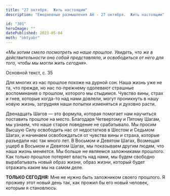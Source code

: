 ```yaml
---
title: "27 октября.  Жить настоящим"
description: "Ежедневные размышления АН - 27 октября.  Жить настоящим"

id: "301"
heroImage: ""
datePublished: 2023-05-04
moth: "oktyabr"
---
```


_«Мы хотим смело посмотреть на наше прошлое. Увидеть, что же в
действительности оно собой представляло, и освободиться от него для того,
чтобы мы могли жить сегодня»._

Основной текст, с. 35

Для многих из нас прошлое похоже на дурной сон. Наша жизнь уже не та, что
прежде, но нас по-прежнему одолевают страшные воспоминания о прошлом, которого
мы стыдимся. Чувство вины, страх и гнев, которые когда-то над нами довлели,
могут проникнуть в нашу новую жизнь, затрудняя наши попытки изменяться и
духовно расти.

Двенадцать Шагов — это формула, которая помогает нам научиться поставить
прошлое на место. Благодаря Четвертому и Пятому Шагам, мы узнаем, что наше
старое поведение не срабатывало. Мы просим Высшую Силу освободить нас от
недостатков в Шестом и Седьмом Шагах, и начинаем освобождаться от чувства вины
и страха, которые разъедали нас так много лет. В Восьмом и Девятом Шагах,
Возмещая ущерб в Восьмом и Девятом Шагах, мы показываем другим людям, что наша
жизнь меняется. Мы больше не являемся заложниками прошлого. Как только прошлое
потеряет власть над нами, мы будем свободно вырабатывать новый образ жизни,
образ жизни, который будет отражать какие мы на самом деле.

**ТОЛЬКО СЕГОДНЯ:** Мне не нужно быть заложником своего прошлого. Я проживу
этот новый день так, как прожил бы его новый человек, которым я становлюсь.
